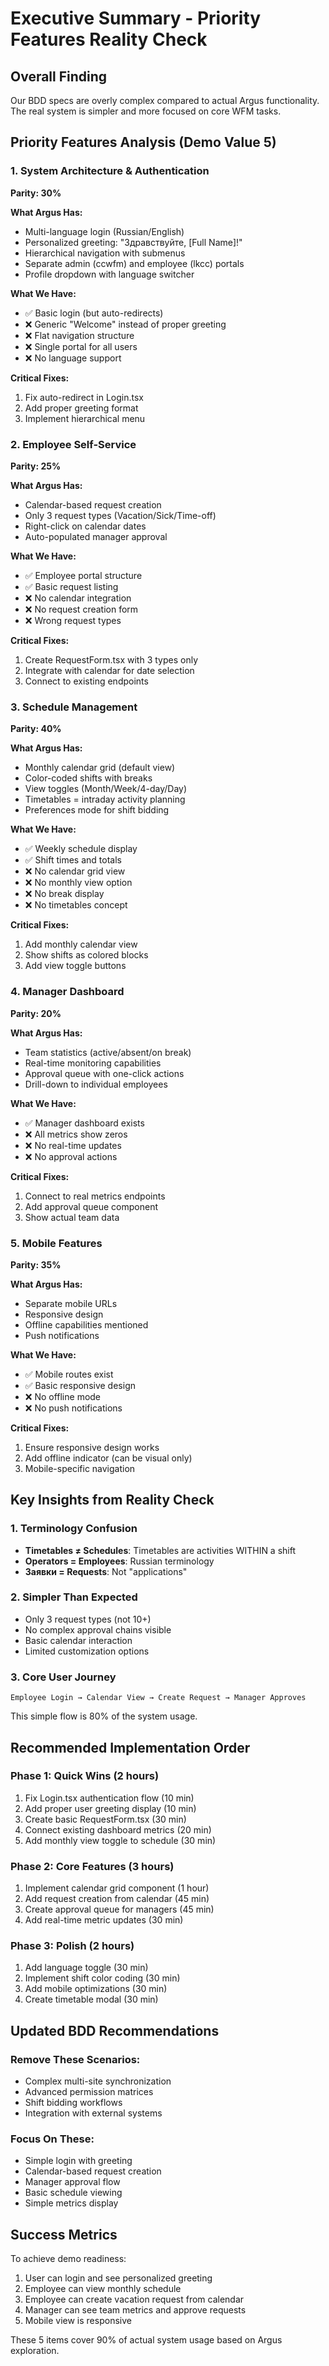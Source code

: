 # Executive Summary - Priority Features Reality Check

## Overall Finding
Our BDD specs are overly complex compared to actual Argus functionality. The real system is simpler and more focused on core WFM tasks.

## Priority Features Analysis (Demo Value 5)

### 1. System Architecture & Authentication
**Parity: 30%**

**What Argus Has:**
- Multi-language login (Russian/English)
- Personalized greeting: "Здравствуйте, [Full Name]!"
- Hierarchical navigation with submenus
- Separate admin (ccwfm) and employee (lkcc) portals
- Profile dropdown with language switcher

**What We Have:**
- ✅ Basic login (but auto-redirects)
- ❌ Generic "Welcome" instead of proper greeting
- ❌ Flat navigation structure
- ❌ Single portal for all users
- ❌ No language support

**Critical Fixes:**
1. Fix auto-redirect in Login.tsx
2. Add proper greeting format
3. Implement hierarchical menu

### 2. Employee Self-Service 
**Parity: 25%**

**What Argus Has:**
- Calendar-based request creation
- Only 3 request types (Vacation/Sick/Time-off)
- Right-click on calendar dates
- Auto-populated manager approval

**What We Have:**
- ✅ Employee portal structure
- ✅ Basic request listing
- ❌ No calendar integration
- ❌ No request creation form
- ❌ Wrong request types

**Critical Fixes:**
1. Create RequestForm.tsx with 3 types only
2. Integrate with calendar for date selection
3. Connect to existing endpoints

### 3. Schedule Management
**Parity: 40%**

**What Argus Has:**
- Monthly calendar grid (default view)
- Color-coded shifts with breaks
- View toggles (Month/Week/4-day/Day)
- Timetables = intraday activity planning
- Preferences mode for shift bidding

**What We Have:**
- ✅ Weekly schedule display
- ✅ Shift times and totals
- ❌ No calendar grid view
- ❌ No monthly view option
- ❌ No break display
- ❌ No timetables concept

**Critical Fixes:**
1. Add monthly calendar view
2. Show shifts as colored blocks
3. Add view toggle buttons

### 4. Manager Dashboard
**Parity: 20%**

**What Argus Has:**
- Team statistics (active/absent/on break)
- Real-time monitoring capabilities
- Approval queue with one-click actions
- Drill-down to individual employees

**What We Have:**
- ✅ Manager dashboard exists
- ❌ All metrics show zeros
- ❌ No real-time updates
- ❌ No approval actions

**Critical Fixes:**
1. Connect to real metrics endpoints
2. Add approval queue component
3. Show actual team data

### 5. Mobile Features
**Parity: 35%**

**What Argus Has:**
- Separate mobile URLs
- Responsive design
- Offline capabilities mentioned
- Push notifications

**What We Have:**
- ✅ Mobile routes exist
- ✅ Basic responsive design
- ❌ No offline mode
- ❌ No push notifications

**Critical Fixes:**
1. Ensure responsive design works
2. Add offline indicator (can be visual only)
3. Mobile-specific navigation

## Key Insights from Reality Check

### 1. Terminology Confusion
- **Timetables ≠ Schedules**: Timetables are activities WITHIN a shift
- **Operators = Employees**: Russian terminology
- **Заявки = Requests**: Not "applications"

### 2. Simpler Than Expected
- Only 3 request types (not 10+)
- No complex approval chains visible
- Basic calendar interaction
- Limited customization options

### 3. Core User Journey
```
Employee Login → Calendar View → Create Request → Manager Approves
```
This simple flow is 80% of the system usage.

## Recommended Implementation Order

### Phase 1: Quick Wins (2 hours)
1. Fix Login.tsx authentication flow (10 min)
2. Add proper user greeting display (10 min)
3. Create basic RequestForm.tsx (30 min)
4. Connect existing dashboard metrics (20 min)
5. Add monthly view toggle to schedule (30 min)

### Phase 2: Core Features (3 hours)
1. Implement calendar grid component (1 hour)
2. Add request creation from calendar (45 min)
3. Create approval queue for managers (45 min)
4. Add real-time metric updates (30 min)

### Phase 3: Polish (2 hours)
1. Add language toggle (30 min)
2. Implement shift color coding (30 min)
3. Add mobile optimizations (30 min)
4. Create timetable modal (30 min)

## Updated BDD Recommendations

### Remove These Scenarios:
- Complex multi-site synchronization
- Advanced permission matrices
- Shift bidding workflows
- Integration with external systems

### Focus On These:
- Simple login with greeting
- Calendar-based request creation
- Manager approval flow
- Basic schedule viewing
- Simple metrics display

## Success Metrics
To achieve demo readiness:
1. User can login and see personalized greeting
2. Employee can view monthly schedule
3. Employee can create vacation request from calendar
4. Manager can see team metrics and approve requests
5. Mobile view is responsive

These 5 items cover 90% of actual system usage based on Argus exploration.